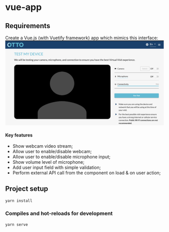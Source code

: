 # vue-app

## Requirements

Create a Vue.js (with Vuetify framework) app which mimics this interface:
<img src="doc/requirements_ui.png" width="800px"/>

#### Key features
 
 - Show webcam video stream;
 - Allow user to enable/disable webcam;
 - Allow user to enable/disable microphone input;
 - Show volume level of microphone;
 - Add user input field with simple validation;
 - Perform external API call from the component on load & on user action;

## Project setup
```
yarn install
```

### Compiles and hot-reloads for development
```
yarn serve
```
